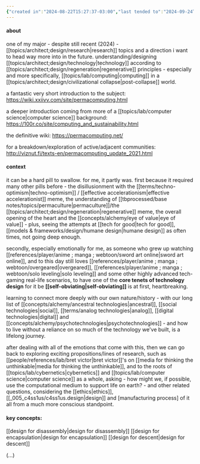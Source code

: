 ```yaml
---
{"created in":"2024-08-22T15:27:37-03:00","last tended to":"2024-09-24T16:06:42-03:00","tags":["concept","regen","technology","design","cybernetics","research","🌱","lab","response"],"relevancescore":96,"dg-publish":true,"notestage":["🌱"],"permalink":"/responses/regen/permacomputing/","dgPassFrontmatter":true,"created":"2024-08-22T15:27:37.000-03:00","updated":"2024-10-25T11:54:18.287-03:00"}
---
```


#### about

one of my major - despite still recent (2024) - [[topics/architect;design/research\|research]] topics and a direction i want to head way more into in the future. understanding/designing [[topics/architect;design/technology\|technology]] according to [[topics/architect;design/regeneration\|regenerative]] principles - especially and more specifically, [[topics/lab/computing\|computing]] in a [[topics/architect;design/civilizational collapse\|post-collapse]] world.

a fantastic very short introduction to the subject: https://wiki.xxiivv.com/site/permacomputing.html

a deeper introduction coming from more of a [[topics/lab/computer science\|computer science]] background: https://100r.co/site/computing_and_sustainability.html

the definitive wiki: https://permacomputing.net/

for a breakdown/exploration of active/adjacent communities: http://viznut.fi/texts-en/permacomputing_update_2021.html

#### context

it can be a hard pill to swallow. for me, it partly was. first because it required many other pills before - the disillusionment with the [[terms/techno-optimism\|techno-optimism]] / [[effective accelerationism\|effective accelerationist]] meme, the understanding of [[tbprocessed/base notes/topics/permaculture\|permaculture]]/the [[topics/architect;design/regeneration\|regenerative]] meme, the overall opening of the heart and the [[concepts/alchemy/eye of value\|eye of value]] - plus, seeing the attempts at [[tech for good\|tech for good]], [[models & frameworks/design/humane design\|humane design]] as often times, not going deep enough.

secondly, especially emotionally for me, as someone who grew up watching [[references/player/anime ; manga ; webtoon/sword art online\|sword art online]], and to this day still loves [[references/player/anime ; manga ; webtoon/overgeared\|overgeared]], [[references/player/anime ; manga ; webtoon/solo leveling\|solo leveling]] and some other highly advanced tech-gaming real-life scenarios, to have one of the **core tenets of technology design** for it be **[[self-obviating\|self-obviating]]** is at first, heartbreaking.

learning to connect more deeply with our own nature/history - with our long list of [[concepts/alchemy/ancestral technologies\|ancestral]], [[social technologies\|social]], [[terms/analog technologies\|analog]], [[digital technologies\|digital]] and [[concepts/alchemy/psychotechnologies\|psychotechnologies]] - and how to live without a reliance on so much of the technology we've built, is a lifelong journey.

after dealing with all of the emotions that come with this, then we can go back to exploring exciting propositions/lines of research, such as [[people/references/lab/bret victor\|bret victor]]'s on [[media for thinking the unthinkable\|media for thinking the unthinkable]], and to the roots of [[topics/lab/cybernetics\|cybernetics]] and [[topics/lab/computer science\|computer science]] as a whole, asking - how might we, if possible, use the computational medium to support life on earth? - and other related questions, considering the [[ethics\|ethics]], [[_005_c4ss1us/c4ss1us.design\|design]] and [manufacturing process] of it all from a much more conscious standpoint.

#### key concepts:

[[design for disassembly\|design for disassembly]]
[[design for encapsulation\|design for encapsulation]]
[[design for descent\|design for descent]]

(...)